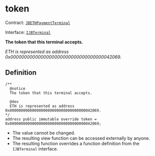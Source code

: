 # token

Contract: [`JBETHPaymentTerminal`](../)​‌

Interface: [`IJBTerminal`](../../../../../interfaces/ijberminal.md)

**The token that this terminal accepts.**

_ETH is represented as address 0x0000000000000000000000000000000000042069._

## Definition

```solidity
/** 
  @notice 
  The token that this terminal accepts. 

  @dev
  ETH is represented as address 0x0000000000000000000000000000000000042069.
*/
address public immutable override token = 0x0000000000000000000000000000000000042069;
```

* The value cannot be changed.
* The resulting view function can be accessed externally by anyone.
* The resulting function overrides a function definition from the `IJBTerminal` interface.
